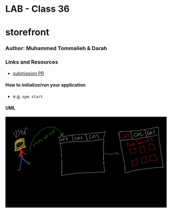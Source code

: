 # LAB - Class 36

# storefront

### Author: Muhammed Tommalieh & Darah

### Links and Resources

- [submission PR](https://github.com/401-advanced-javascript-tommalieh/storefront/pull/1)


#### How to initialize/run your application

- e.g. `npm start`


#### UML

![uml](./public/UML.png)